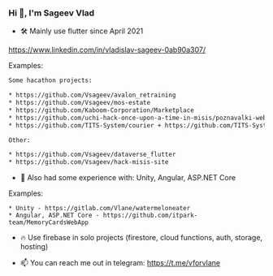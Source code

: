 ### Hi 👋, I'm Sageev Vlad  
  
* 🛠️ Mainly use flutter since April 2021  

https://www.linkedin.com/in/vladislav-sageev-0ab90a307/

Examples:
```diff
Some hacathon projects:

* https://github.com/Vsageev/avalon_retraining
* https://github.com/Vsageev/mos-estate
* https://github.com/Kaboom-Corporation/Marketplace
* https://github.com/uchi-hack-once-upon-a-time-in-misis/poznavalki-web
* https://github.com/TITS-System/courier + https://github.com/TITS-System/client

Other:

* https://github.com/Vsageev/dataverse_flutter
* https://github.com/Vsageev/hack-misis-site
```

- 🧪 Also had some experience with: Unity, Angular, ASP.NET Core  
  
Examples:
```
* Unity - https://gitlab.com/Vlane/watermeloneater
* Angular, ASP.NET Core - https://github.com/itpark-team/MemoryCardsWebApp
```

- 🔥 Use firebase in solo projects (firestore, cloud functions, auth, storage, hosting)
  

- 📫 You can reach me out in telegram: https://t.me/vforvlane

